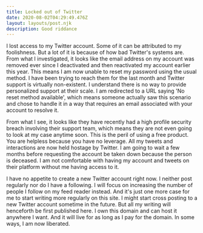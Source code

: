 ```yaml
---
title: Locked out of Twitter
date: 2020-08-02T04:29:49.476Z
layout: layouts/post.njk
description: Good riddance
---
```


I lost access to my Twitter account. Some of it can be attributed to my foolishness. But a lot of it is because of how bad Twitter's systems are. From what I investigated, it looks like the email address on my account was removed ever since I deactivated and then reactivated my account earlier this year. This means I am now unable to reset my password using the usual method. I have been trying to reach them for the last month and Twitter support is virtually non-existent. I understand there is no way to provide personalized support at their scale. I am redirected to a URL saying 'No reset method available', which means someone actually saw this scenario and chose to handle it in a way that requires an email associated with your account to resolve it.

From what I see, it looks like they have recently had a high profile security breach involving their support team, which means they are not even going to look at my case anytime soon. This is the peril of using a free product. You are helpless because you have no leverage. All my tweets and interactions are now held hostage by Twitter. I am going to wait a few months before requesting the account be taken down because the person is deceased. I am not comfortable with having my account and tweets on their platform without me having access to it.

I have no appetite to create a new Twitter account right now. I neither post regularly nor do I have a following. I will focus on increasing the number of people I follow on my feed reader instead. And it's just one more case for me to start writing more regularly on this site. I might start cross posting to a new Twitter account sometime in the future. But all my writing will henceforth be first published here. I own this domain and can host it anywhere I want. And it will live for as long as I pay for the domain. In some ways, I am now liberated.
